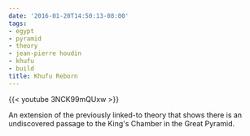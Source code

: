 ```yaml
---
date: '2016-01-20T14:50:13-08:00'
tags:
- egypt
- pyramid
- theory
- jean-pierre houdin
- khufu
- build
title: Khufu Reborn
---
```


{{< youtube 3NCK99mQUxw >}}

An extension of the previously linked-to theory that shows there is an undiscovered passage to the King's Chamber in the Great Pyramid.
